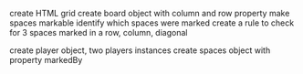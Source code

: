 create HTML grid
create board object with column and row property
make spaces markable
identify which spaces were marked
create a rule to check for 3 spaces marked in a row, column, diagonal

create player object, two players instances
create spaces object with property markedBy
